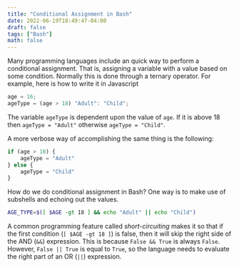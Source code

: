 ```yaml
---
title: "Conditional Assignment in Bash"
date: 2022-06-19T18:49:47-04:00
draft: false
tags: ["Bash"]
math: false
---
```


Many programming languages include an quick way to perform a
conditional assignment. That is, assigning a variable with a value
based on some condition. Normally this is done through a ternary
operator. For example, here is how to write it in Javascript

```javascript
age = 16;
ageType = (age > 18) "Adult": "Child";
```
The variable `ageType` is dependent upon the value of `age`. If it is above 18 then `ageType = "Adult"` otherwise `ageType = "Child"`.

A more verbose way of accomplishing the same thing is the following:
```javascript
if (age > 18) {
    ageType = "Adult"
} else {
    ageType = "Child"
}
```

How do we do conditional assignment in Bash? One way is to make use of subshells and echoing out the values.

```bash
AGE_TYPE=$([ $AGE -gt 18 ] && echo "Adult" || echo "Child")
```
A common programming feature called *short-circuiting* makes it
so that if the first condition (`[ $AGE -gt 18 ]`) is false, then it
will skip the right side of the AND (`&&`) expression. This is because
`False && True` is always `False`. However, `False || True` is equal
to `True`, so the language needs to evaluate the right part of an
OR (`||`) expression.
